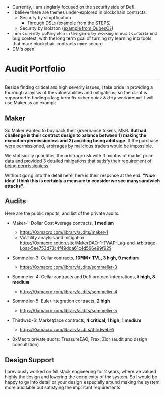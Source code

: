 * Currently, I am singlarly focused on the security side of Defi.
* I believe there are themes under-explored in blockchain contracts:
  * Security by simplification
    * Through DSLs ([example from the STEPS](https://tinlizzie.org/VPRIPapers/tr2012001_steps.pdf))
  * Security by isolation ([example from QubesOS](https://t.co/DuWNrTnv76))
 * I am currently putting skin in the game by working in audit contests and bug contest, with the long term goal of turning my learning into tools that make blockchain contracts more secure
 * DM's open! 

# Audit Portfolio

---

Beside finding critical and high severity issues, I take pride in providing a thorough anaylsis of the vulnerabilities and mitigations, so the client is supported in finding a long term fix rather quick & dirty workaround. I will use Maker as an example.

## Maker

So Maker wanted to buy back their governance tokens, MKR. **But had challenge in their contract design to balance between 1) making the execution permissionless and 2) avoiding being arbitrage**. If the purchase were permissioned, arbitrages by malicious traders would be impossible.

We statisically quantified the arbitrage risk with 3 months of market price data and [provided 3 detailed mitigations that satisfy their requirement of being permissionless](https://0xmacro.notion.site/MakerDAO-1-TWAP-Lag-and-Arbitrage-Loss-5ee753d73d4f49dda61c4d566e99f925).

Without going into the detail here, here is their response at the end: **"Nice idea! I think this is certainly a measure to consider we see many sandwich attacks"**.

## Audits

Here are the public reports, and list of the private audits.

* Maker-1: Dollar Cost Average contracts, **1 medium**
  * https://0xmacro.com/library/audits/maker-1
  * Volatility anaylsis and mitigation https://0xmacro.notion.site/MakerDAO-1-TWAP-Lag-and-Arbitrage-Loss-5ee753d73d4f49dda61c4d566e99f925
  
* Sommelier-3: Cellar contracts, **10MM+ TVL, 3 high, 9 medium**
  * https://0xmacro.com/library/audits/sommelier-3
  
* Sommelier-4: Cellar contracts and Defi protocol integrations, **5 high, 8 medium**
  * https://0xmacro.com/library/audits/sommelier-4
  
* Sommelier-5: Euler integration contracts, **2 high**
  * https://0xmacro.com/library/audits/sommelier-5
  
* Thirdweb-6: Marketplace contracts, **4 critical, 1 high, 1 medium**
  * https://0xmacro.com/library/audits/thirdweb-6

* 0xMacro private audits: TreasureDAO, Frax, Zion (audit and design consultation)

## Design Support

I previously worked on full stack engineering for 2 years, where we valued highly the design and lowering the complexity of the system.  So I would be happy to go into detail on your design, especially around making the system more auditable but satisfying the important requirements. 
